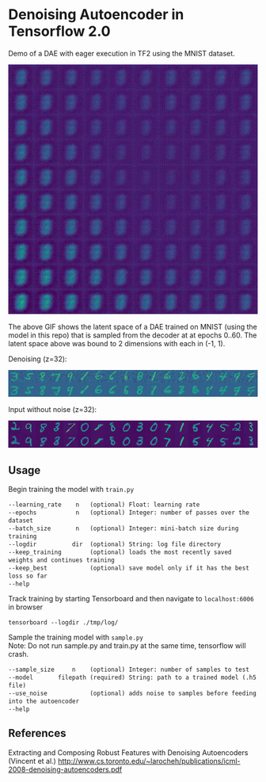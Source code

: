 # Denoising Autoencoder in Tensorflow 2.0

Demo of a DAE with eager execution in TF2 using the MNIST dataset. 

<p align="center"><img src="sample_images/z2-sampled.gif"></p>
The above GIF shows the latent space of a DAE trained on MNIST (using the model in this repo) that is sampled from the decoder at at epochs 0..60. The latent space above was bound to 2 dimensions with each in (-1, 1). 

Denoising (z=32):
<p align="center"><img src="sample_images/z32-denoised.png"></p>  
Input without noise (z=32):
<p align="center"><img src="sample_images/z32-no-noise.png"></p>


## Usage
Begin training the model with ```train.py```  
```
--learning_rate    n   (optional) Float: learning rate
--epochs           n   (optional) Integer: number of passes over the dataset
--batch_size       n   (optional) Integer: mini-batch size during training
--logdir          dir  (optional) String: log file directory
--keep_training        (optional) loads the most recently saved weights and continues training
--keep_best            (optional) save model only if it has the best loss so far
--help
```
Track training by starting Tensorboard and then navigate to ```localhost:6006``` in browser
```
tensorboard --logdir ./tmp/log/
```
Sample the training model with ```sample.py```  
Note: Do not run sample.py and train.py at the same time, tensorflow will crash.
```
--sample_size     n    (optional) Integer: number of samples to test
--model       filepath (required) String: path to a trained model (.h5 file)
--use_noise            (optional) adds noise to samples before feeding into the autoencoder
--help
```

## References
Extracting and Composing Robust Features with Denoising Autoencoders (Vincent et al.) http://www.cs.toronto.edu/~larocheh/publications/icml-2008-denoising-autoencoders.pdf 

